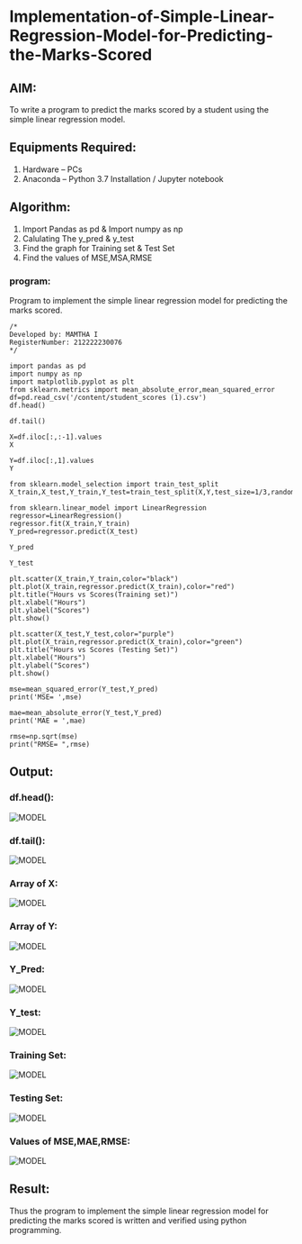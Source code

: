 # Implementation-of-Simple-Linear-Regression-Model-for-Predicting-the-Marks-Scored

## AIM:
To write a program to predict the marks scored by a student using the simple linear regression model.

## Equipments Required:
1. Hardware – PCs
2. Anaconda – Python 3.7 Installation / Jupyter notebook

## Algorithm:
1. Import Pandas as pd & Import numpy as np
2. Calulating The y_pred & y_test
3. Find the graph for Training set & Test Set
4. Find the values of MSE,MSA,RMSE

### program:


Program to implement the simple linear regression model for predicting the marks scored.
```
/*
Developed by: MAMTHA I
RegisterNumber: 212222230076 
*/

import pandas as pd
import numpy as np
import matplotlib.pyplot as plt
from sklearn.metrics import mean_absolute_error,mean_squared_error
df=pd.read_csv('/content/student_scores (1).csv')
df.head()

df.tail()

X=df.iloc[:,:-1].values
X

Y=df.iloc[:,1].values
Y

from sklearn.model_selection import train_test_split
X_train,X_test,Y_train,Y_test=train_test_split(X,Y,test_size=1/3,random_state=0)

from sklearn.linear_model import LinearRegression
regressor=LinearRegression()
regressor.fit(X_train,Y_train)
Y_pred=regressor.predict(X_test)

Y_pred

Y_test

plt.scatter(X_train,Y_train,color="black")
plt.plot(X_train,regressor.predict(X_train),color="red")
plt.title("Hours vs Scores(Training set)")
plt.xlabel("Hours")
plt.ylabel("Scores")
plt.show()

plt.scatter(X_test,Y_test,color="purple")
plt.plot(X_train,regressor.predict(X_train),color="green")
plt.title("Hours vs Scores (Testing Set)")
plt.xlabel("Hours")
plt.ylabel("Scores")
plt.show()

mse=mean_squared_error(Y_test,Y_pred)
print('MSE= ',mse)

mae=mean_absolute_error(Y_test,Y_pred)
print('MAE = ',mae)

rmse=np.sqrt(mse)
print("RMSE= ",rmse)

```

## Output:

### df.head():

![MODEL](head.png)

### df.tail():

![MODEL](tail.png)

### Array of X:

![MODEL](array.png)

### Array of Y:

![MODEL](side.png)

### Y_Pred:

![MODEL](point.png)

### Y_test:

![MODEL](small.png)

### Training Set:

![MODEL](training.png)

### Testing  Set:

![MODEL](testing.png)

### Values of MSE,MAE,RMSE:

![MODEL](mse.png)





## Result:
Thus the program to implement the simple linear regression model for predicting the marks scored is written and verified using python programming.
